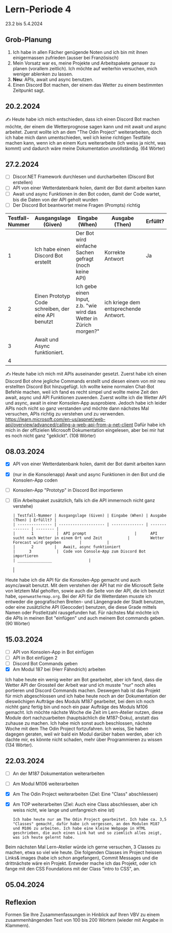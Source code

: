 # Lern-Periode 4

23.2 bis 5.4.2024

## Grob-Planung

1. Ich habe in allen Fächer genügende Noten und ich bin mit ihnen einigermassen zufrieden (ausser bei Französisch)
2. Mein Vorsatz war es, meine Projekte und Arbeitspakete genauer zu planen  (vorallem zeitlich). Ich möchte auf weiterhin versuchen, mich weniger ablenken zu lassen.
3. **Neu**: APIs, await und async benutzen.
4. Einen Discord Bot machen, der einem das Wetter zu einem bestimmten Zeitpunkt sagt.

## 20.2.2024

✍️ Heute habe ich mich entschieden, dass ich einen Discord Bot machen möchte, der einem die Wetterprognose sagen kann und mit await und async arbeitet. Zuerst wollte ich an dem "The Odin Project" weiterarbeiten, doch ich habe mich dann umentschieden, weil ich keine richtigen Testfälle machen kann, wenn ich an einem Kurs weiterarbeite (ich weiss ja nicht, was kommt) und dadurch wäre meine Dokumentation unvollständig.
(64 Wörter)

## 27.2.2024

- [ ] Discor.NET Framework durchlesen und durcharbeiten (Discord Bot erstellen)
- [ ] API von einer Wetterdatenbank holen, damit der Bot damit arbeiten kann
- [ ] Await und async Funktionen in den Bot coden, damit der Code wartet, bis die Daten von der API geholt wurden
- [ ]   Der Discord Bot beantwortet meine Fragen (Prompts) richtig 

| Testfall-Nummer | Ausgangslage (Given) | Eingabe (When) | Ausgabe (Then) | Erfüllt? |
| --------------- | -------------------- | -------------- | -------------- | -------- |
| 1               |     Ich habe einen Discord Bot erstellt                 |  Der Bot wird einfache Sachen gefragt (noch keine API)              |       Korrekte Antwort         |        Ja  |
| 2               |    Einen Prototyp Code schreiben, der eine API benutzt               |       Ich gebe einen Input, z.b. "wie wird das Wetter in Zürich morgen?"         |       ich kriege dem entsprechende Antwort.         |          |
|    3                  |        Await und Async funktioniert.        |                |          |
| 4               |                      |                |                |          |

✍️ Heute habe ich mich mit APIs auseinander gesetzt. Zuerst habe ich einen Discord Bot ohne jegliche Commands erstellt und diesen einem von mir neu erstellten Discord Bot hinzugefügt. Ich wollte keine normalen Chat-Bot Befehle machen, weil ich fand es recht simpel und wollte meine Zeit den await, async und API Funktionen zuwenden.
Zuerst wollte ich die Wetter API und async, await in einer Konsolen-App ausprobiere. Jedoch habe ich leider APIs noch nicht so ganz verstanden und möchte dann nächstes Mal versuchen, APIs richtig zu verstehen und zu verwenden. https://learn.microsoft.com/en-us/aspnet/web-api/overview/advanced/calling-a-web-api-from-a-net-client Dafür habe ich mich in der offizielen Microsoft Dokumentation eingelesen, aber bei mir hat es noch nicht ganz "geklickt".  (108 Wörter)

## 08.03.2024
- [x] API von einer Wetterdatenbank holen, damit der Bot damit arbeiten kann
- [x] (nur in die Konsolenapp) Await und async Funktionen in den Bot und die Konsolen-App coden
- [ ] Konsolen-App "Prototyp" in Discord Bot importieren
- [ ] (Ein Arbeitspaket zusätzlich, falls ich die API immernoch nicht ganz verstehe)


      | Testfall-Nummer | Ausgangslage (Given) | Eingabe (When) | Ausgabe (Then) | Erfüllt? |
      | --------------- | -------------------- | -------------- | -------------- | -------- |
      |       1          |  API prompt                     |      API sucht nach Wetter in einem Ort und Zeit           |         Wetter Forecast wird gegeben        |           |
      |       2         |   Await, async funktioniert
      |      3           |  Code von Console-App zum Discord Bot importieren
      | _______________                |                                                               
     |
  

Heute habe ich die API für die Konsolen-App gemacht und auch async/await benutzt. Mit dem verstehen der API hat mir die Microsoft Seite von letztem Mal geholfen, sowie auch die Seite von der API, die ich benutzt habe, ```
openweathermap.org ```. Bei der API für die Wetterdaten musste ich entweder die geografischen Breiten- und Längengrade der Stadt benutzen, oder eine zusätzliche API (Geocoder) benutzen, die diese Grade mittels Namen oder Postleitzahl rausgefunden hat. Für nächstes Mal möchte ich die APIs in meinen Bot "einfügen" und auch meinem Bot commands geben. (90 Wörter)


## 15.03.2024

- [ ] API von Konsolen-App in Bot einfügen
- [ ] API in Bot einfügen 2
- [ ] Discord Bot Commands geben
- [x] Am Modul 187 bei (Herr Fähndrich) arbeiten

Ich habe heute ein wenig weiter am Bot gearbeitet, aber ich fand, dass die Wetter API der Grossteil der Arbeit war und ich musste "nur" noch alles portieren und Discord Commands machen. Deswegen hab ist das Projekt für mich abgeschlossen und ich habe heute noch an der Dokumentation der dieswöchigen Aufträge des Moduls M187 gearbeitet, bei dem ich noch nichht ganz fertig bin und noch ein paar Aufträge des Moduls M106 gemacht. Ich möchte nächste Woche die Zeit im Lern-Atelier nutzen, diese Module dort nachzuarbeiten (hauptsächlich die M187-Doku), anstatt das zuhause zu machen. Ich habe mich sonst auch beschlossen, nächste Woche mit dem The Odin Project fortzufahren. Ich weiss, Sie haben dagegen geraten, weil wir bald ein Modul darüber haben werden, aber ich dachte mir, es könnte nicht schaden, mehr über Programmieren zu wissen (134 Wörter).

## 22.03.2024

- [ ] An der M187 Dokumentation weiterarbeiten
- [ ] Am Modul M106 weiterarbeiten
- [x] Am The Odin Project weiterarbeiten (Ziel: Eine "Class" abschliessen)
- [x] Am TOP weiterarbeiten (Ziel: Auch eine Class abschliessen, aber ich weiss nicht, wie lange und umfangreich eine ist)

      Ich habe heute nur am The Odin Project gearbeitet. Ich habe ca. 3,5 "Classes" gemacht, dafür habe ich vergessen, an den Modulen M187 und M106 zu arbeiten. Ich habe eine kleine Webpage in HTML geschrieben, die auch einen Link hat und so ziemlich alles zeigt, was ich heute gelernt habe.
Beim nächsten Mal Lern-Atelier würde ich gerne versuchen, 3 Classes zu machen, etwa so viel wie heute. Die folgenden Classes im Project heissen Links& images (habe ich schon angefangen), Commit Messages und die drittnächste wäre ein Projekt. Entweder mache ich das Projekt, oder ich fange mit den CSS Foundations mit der Class "intro to CSS", an.


## 05.04.2024


## Reflexion

Formen Sie Ihre Zusammenfassungen in Hinblick auf Ihren VBV zu einem zusammenhängenden Text von 100 bis 200 Wörtern (wieder mit Angabe in Klammern).
